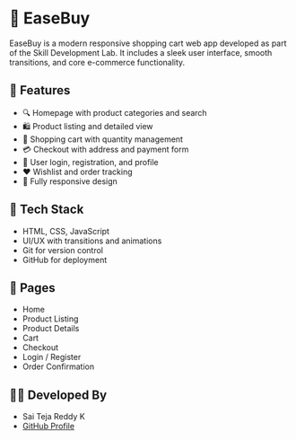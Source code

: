 # 🛒 EaseBuy

EaseBuy is a modern responsive shopping cart web app developed as part of the Skill Development Lab. It includes a sleek user interface, smooth transitions, and core e-commerce functionality.

## 🚀 Features

- 🔍 Homepage with product categories and search
- 🛍️ Product listing and detailed view
- 🛒 Shopping cart with quantity management
- 💳 Checkout with address and payment form
- 👤 User login, registration, and profile
- ❤️ Wishlist and order tracking
- 📱 Fully responsive design

## 📂 Tech Stack

- HTML, CSS, JavaScript
- UI/UX with transitions and animations
- Git for version control
- GitHub for deployment

## 🧾 Pages

- Home
- Product Listing
- Product Details
- Cart
- Checkout
- Login / Register
- Order Confirmation

## 👨‍💻 Developed By

- Sai Teja Reddy K  
- [GitHub Profile](https://github.com/sai-teja-reddy-k)




